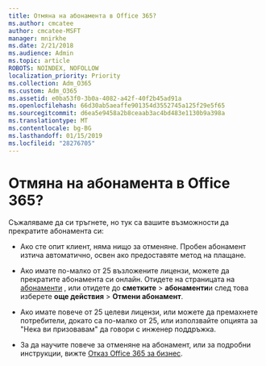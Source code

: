 ```yaml
---
title: Отмяна на абонамента в Office 365?
ms.author: cmcatee
author: cmcatee-MSFT
manager: mnirkhe
ms.date: 2/21/2018
ms.audience: Admin
ms.topic: article
ROBOTS: NOINDEX, NOFOLLOW
localization_priority: Priority
ms.collection: Adm_O365
ms.custom: Adm_O365
ms.assetid: e0ba53f0-3b0a-4082-a42f-40f2b45ad91a
ms.openlocfilehash: 66d30ab5aeaffe901354d3552745a125f29e5f65
ms.sourcegitcommit: d6ea5e9458a2b8ceaab3ac4bd483e1130b9a398a
ms.translationtype: MT
ms.contentlocale: bg-BG
ms.lasthandoff: 01/15/2019
ms.locfileid: "28276705"
---
```

# <a name="canceling-your-office-365-subscription"></a>Отмяна на абонамента в Office 365?

Съжаляваме да си тръгнете, но тук са вашите възможности да прекратите абонамента си:
  
- Ако сте опит клиент, няма нищо за отменяне. Пробен абонамент изтича автоматично, освен ако предоставяте метод на плащане.
    
- Ако имате по-малко от 25 възложените лицензи, можете да прекратите абонамента си онлайн. Отидете на страницата на [абонаменти](https://go.microsoft.com/fwlink/p/?linkid=842054) , или отидете до **сметките** \> **абонаменти**и след това изберете **още действия** \> **Отмени абонамент**.
    
- Ако имате повече от 25 целеви лицензи, или можете да премахнете потребители, докато са по-малко от 25, или използвайте опцията за "Нека ви призовавам" да говори с инженер поддръжка.
    
- За да научите повече за отменяне на абонамент, или за подробни инструкции, вижте [Отказ Office 365 за бизнес](https://support.office.com/article/b1bc0bef-4608-4601-813a-cdd9f746709a).
    

